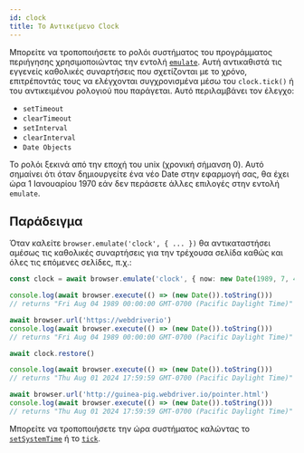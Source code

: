 ```yaml
---
id: clock
title: Το Αντικείμενο Clock
---
```


Μπορείτε να τροποποιήσετε το ρολόι συστήματος του προγράμματος περιήγησης χρησιμοποιώντας την εντολή [`emulate`](/docs/emulation). Αυτή αντικαθιστά τις εγγενείς καθολικές συναρτήσεις που σχετίζονται με το χρόνο, επιτρέποντάς τους να ελέγχονται συγχρονισμένα μέσω του `clock.tick()` ή του αντικειμένου ρολογιού που παράγεται. Αυτό περιλαμβάνει τον έλεγχο:

- `setTimeout`
- `clearTimeout`
- `setInterval`
- `clearInterval`
- `Date Objects`

Το ρολόι ξεκινά από την εποχή του unix (χρονική σήμανση 0). Αυτό σημαίνει ότι όταν δημιουργείτε ένα νέο Date στην εφαρμογή σας, θα έχει ώρα 1 Ιανουαρίου 1970 εάν δεν περάσετε άλλες επιλογές στην εντολή `emulate`.

## Παράδειγμα

Όταν καλείτε `browser.emulate('clock', { ... })` θα αντικαταστήσει αμέσως τις καθολικές συναρτήσεις για την τρέχουσα σελίδα καθώς και όλες τις επόμενες σελίδες, π.χ.:

```ts
const clock = await browser.emulate('clock', { now: new Date(1989, 7, 4) })

console.log(await browser.execute(() => (new Date()).toString()))
// returns "Fri Aug 04 1989 00:00:00 GMT-0700 (Pacific Daylight Time)"

await browser.url('https://webdriverio')
console.log(await browser.execute(() => (new Date()).toString()))
// returns "Fri Aug 04 1989 00:00:00 GMT-0700 (Pacific Daylight Time)"

await clock.restore()

console.log(await browser.execute(() => (new Date()).toString()))
// returns "Thu Aug 01 2024 17:59:59 GMT-0700 (Pacific Daylight Time)"

await browser.url('http://guinea-pig.webdriver.io/pointer.html')
console.log(await browser.execute(() => (new Date()).toString()))
// returns "Thu Aug 01 2024 17:59:59 GMT-0700 (Pacific Daylight Time)"
```

Μπορείτε να τροποποιήσετε την ώρα συστήματος καλώντας το [`setSystemTime`](/docs/api/clock/setSystemTime) ή το [`tick`](/docs/api/clock/tick).